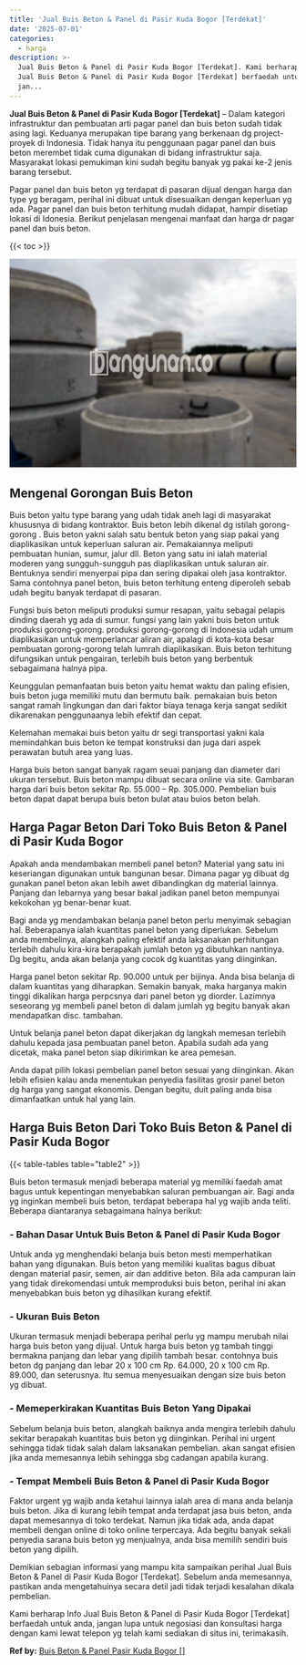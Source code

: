 ```yaml
---
title: 'Jual Buis Beton & Panel di Pasir Kuda Bogor [Terdekat]'
date: '2025-07-01'
categories:
  - harga
description: >-
  Jual Buis Beton & Panel di Pasir Kuda Bogor [Terdekat]. Kami berharap Info
  Jual Buis Beton & Panel di Pasir Kuda Bogor [Terdekat] berfaedah untuk anda,
  jan...
---
```


**Jual Buis Beton & Panel di Pasir Kuda Bogor \[Terdekat\]** – Dalam kategori infrastruktur dan pembuatan arti pagar panel dan buis beton sudah tidak asing lagi. Keduanya merupakan tipe barang yang berkenaan dg project-proyek di Indonesia. Tidak hanya itu penggunaan pagar panel dan buis beton merembet tidak cuma digunakan di bidang infrastruktur saja. Masyarakat lokasi pemukiman kini sudah begitu banyak yg pakai ke-2 jenis barang tersebut.

Pagar panel dan buis beton yg terdapat di pasaran dijual dengan harga dan type yg beragam, perihal ini dibuat untuk disesuaikan dengan keperluan yg ada. Pagar panel dan buis beton terhitung mudah didapat, hampir disetiap lokasi di Idonesia. Berikut penjelasan mengenai manfaat dan harga dr pagar panel dan buis beton.

{{< toc >}}

![Jual Buis Beton & Panel di Pasir Kuda Bogor [Terdekat]](/images/jual-panel-buis-beton-murah-18.png)

## Mengenal Gorongan Buis Beton

Buis beton yaitu type barang yang udah tidak aneh lagi di masyarakat khususnya di bidang kontraktor. Buis beton lebih dikenal dg istilah gorong-gorong . Buis beton yakni salah satu bentuk beton yang siap pakai yang diaplikasikan untuk keperluan saluran air. Pemakaiannya meliputi pembuatan hunian, sumur, jalur dll. Beton yang satu ini ialah material moderen yang sungguh-sungguh pas diaplikasikan untuk saluran air. Bentuknya sendiri menyerpai pipa dan sering dipakai oleh jasa kontraktor. Sama contohnya panel beton, buis beton terhitung enteng diperoleh sebab udah begitu banyak terdapat di pasaran.

Fungsi buis beton meliputi produksi sumur resapan, yaitu sebagai pelapis dinding daerah yg ada di sumur. fungsi yang lain yakni buis beton untuk produksi gorong-gorong. produksi gorong-gorong di Indonesia udah umum diaplikasikan untuk memperlancar aliran air, apalagi di kota-kota besar pembuatan gorong-gorong telah lumrah diaplikasikan. Buis beton terhitung difungsikan untuk pengairan, terlebih buis beton yang berbentuk sebagaimana halnya pipa.

Keunggulan pemanfaatan buis beton yaitu hemat waktu dan paling efisien, buis beton juga memiliki mutu dan bermutu baik. pemakaian buis beton sangat ramah lingkungan dan dari faktor biaya tenaga kerja sangat sedikit dikarenakan penggunaanya lebih efektif dan cepat.

Kelemahan memakai buis beton yaitu dr segi transportasi yakni kala memindahkan buis beton ke tempat konstruksi dan juga dari aspek perawatan butuh area yang luas.

Harga buis beton sangat banyak ragam seuai panjang dan diameter dari ukuran tersebut. Buis beton mampu dibuat secara online via site. Gambaran harga dari buis beton sekitar Rp. 55.000 – Rp. 305.000. Pembelian buis beton dapat dapat berupa buis beton bulat atau buios beton belah.

## Harga Pagar Beton Dari Toko Buis Beton & Panel di Pasir Kuda Bogor

Apakah anda mendambakan membeli panel beton? Material yang satu ini keseriangan digunakan untuk bangunan besar. Dimana pagar yg dibuat dg gunakan panel beton akan lebih awet dibandingkan dg material lainnya. Panjang dan lebarnya yang besar bakal jadikan panel beton mempunyai kekokohan yg benar-benar kuat.

Bagi anda yg mendambakan belanja panel beton perlu menyimak sebagian hal. Beberapanya ialah kuantitas panel beton yang diperlukan. Sebelum anda membelinya, alangkah paling efektif anda laksanakan perhitungan terlebih dahulu kira-kira berapakah jumlah beton yg dibutuhkan nantinya. Dg begitu, anda akan belanja yang cocok dg kuantitas yang diinginkan.

Harga panel beton sekitar Rp. 90.000 untuk per bijinya. Anda bisa belanja di dalam kuantitas yang diharapkan. Semakin banyak, maka harganya makin tinggi dikalikan harga perpcsnya dari panel beton yg diorder. Lazimnya seseorang yg membeli panel beton di dalam jumlah yg begitu banyak akan mendapatkan disc. tambahan.

Untuk belanja panel beton dapat dikerjakan dg langkah memesan terlebih dahulu kepada jasa pembuatan panel beton. Apabila sudah ada yang dicetak, maka panel beton siap dikirimkan ke area pemesan.

Anda dapat pilih lokasi pembelian panel beton sesuai yang diinginkan. Akan lebih efisien kalau anda menentukan penyedia fasilitas grosir panel beton dg harga yang sangat ekonomis. Dengan begitu, duit paling anda bisa dimanfaatkan untuk hal yang lain.

## Harga Buis Beton Dari Toko Buis Beton & Panel di Pasir Kuda Bogor

{{< table-tables table="table2" >}}

Buis beton termasuk menjadi beberapa material yg memiliki faedah amat bagus untuk kepentingan menyebabkan saluran pembuangan air. Bagi anda yg inginkan membeli buis beton, terdapat beberapa hal yg wajib anda teliti. Beberapa diantaranya sebagaimana halnya berikut:

### \- Bahan Dasar Untuk Buis Beton & Panel di Pasir Kuda Bogor

Untuk anda yg menghendaki belanja buis beton mesti memperhatikan bahan yang digunakan. Buis beton yang memiliki kualitas bagus dibuat dengan material pasir, semen, air dan additive beton. Bila ada campuran lain yang tidak direkomendasi untuk memproduksi buis beton, perihal ini akan menyebabkan buis beton yg dihasilkan kurang efektif.

### \- Ukuran Buis Beton

Ukuran termasuk menjadi beberapa perihal perlu yg mampu merubah nilai harga buis beton yang dijual. Untuk harga buis beton yg tambah tinggi bermakna panjang dan lebar yang dipilih tambah besar. contohnya buis beton dg panjang dan lebar 20 x 100 cm Rp. 64.000, 20 x 100 cm Rp. 89.000, dan seterusnya. Itu semua menyesuaikan dengan size buis beton yg dibuat.

### \- Memeperkirakan Kuantitas Buis Beton Yang Dipakai

Sebelum belanja buis beton, alangkah baiknya anda mengira terlebih dahulu sekitar berapakah kuantitas buis beton yg diinginkan. Perihal ini urgent sehingga tidak tidak salah dalam laksanakan pembelian. akan sangat efisien jika anda memesannya lebih sehingga sbg cadangan apabila kurang.

### \- Tempat Membeli Buis Beton & Panel di Pasir Kuda Bogor

Faktor urgent yg wajib anda ketahui lainnya ialah area di mana anda belanja buis beton. Jika di kurang lebih tempat anda terdapat jasa buis beton, anda dapat memesannya di toko terdekat. Namun jika tidak ada, anda dapat membeli dengan online di toko online terpercaya. Ada begitu banyak sekali penyedia sarana buis beton yg menjualnya, anda bisa memilih sendiri buis beton yang dipilih.

Demikian sebagian informasi yang mampu kita sampaikan perihal Jual Buis Beton & Panel di Pasir Kuda Bogor \[Terdekat\]. Sebelum anda memesannya, pastikan anda mengetahuinya secara detil jadi tidak terjadi kesalahan dikala pembelian.

Kami berharap Info Jual Buis Beton & Panel di Pasir Kuda Bogor \[Terdekat\] berfaedah untuk anda, jangan lupa untuk negosiasi dan konsultasi harga dengan kami lewat telepon yg telah kami sediakan di situs ini, terimakasih.

**Ref by:** [Buis Beton & Panel Pasir Kuda Bogor []](https://id.wikipedia.org/wiki/Buis)
